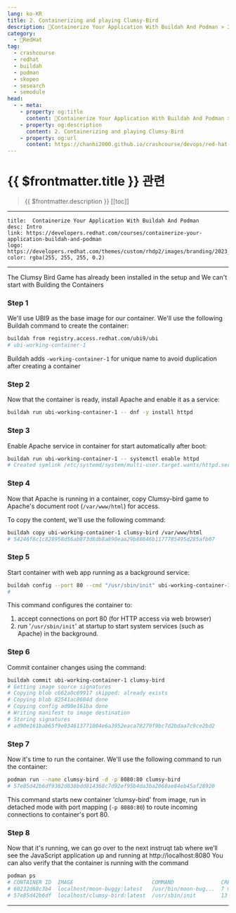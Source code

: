 ```yaml
---
lang: ko-KR
title: 2. Containerizing and playing Clumsy-Bird
description: 🔺Containerize Your Application With Buildah And Podman > 2. Containerizing and playing Clumsy-Bird
category:
  - 🔺RedHat
tag: 
  - crashcourse
  - redhat
  - buildah
  - podman
  - skopeo
  - sesearch
  - semodule
head:
  - - meta:
    - property: og:title
      content: 🔺Containerize Your Application With Buildah And Podman > 2. Containerizing and playing Clumsy-Bird
    - property: og:description
      content: 2. Containerizing and playing Clumsy-Bird
    - property: og:url
      content: https://chanhi2000.github.io/crashcourse/devops/red-hat-containerize-your-application-w-buildah-and-podman/02.html
---
```


# {{ $frontmatter.title }} 관련

> {{ $frontmatter.description }}
[[toc]]

---

```component VPCard
title:  Containerize Your Application With Buildah And Podman
desc: Intro
link: https://developers.redhat.com/courses/containerize-your-application-buildah-and-podman
logo: https://developers.redhat.com/themes/custom/rhdp2/images/branding/2023_RHDLogo_black_text.svg
color: rgba(255, 255, 255, 0.2)
```

---

The Clumsy Bird Game has already been installed in the setup and We can't start with Building the Containers

### Step 1

We'll use UBI9 as the base image for our container. We'll use the following Buildah command to create the container:

```sh
buildah from registry.access.redhat.com/ubi9/ubi
# ubi-working-container-1
```

Buildah adds `-working-container-1` for unique name to avoid duplication after creating a container

### Step 2

Now that the container is ready, install Apache and enable it as a service:

```sh
buildah run ubi-working-container-1 -- dnf -y install httpd
```

### Step 3

Enable Apache service in container for start automatically after boot:

```sh
buildah run ubi-working-container-1 -- systemctl enable httpd
# Created symlink /etc/systemd/system/multi-user.target.wants/httpd.service → /usr/lib/systemd/system/httpd.service.
```

### Step 4

Now that Apache is running in a container, copy Clumsy-bird game to Apache's document root (<FontIcon icon="iconfont icon-folder"/>`/var/www/html`) for access.

To copy the content, we'll use the following command:

```sh
buildah copy ubi-working-container-1 clumsy-bird /var/www/html
# 54246f8c1c828958d56ab873d8db8a890eaa29b88646b1177785495d285afb07
```

### Step 5

Start container with web app running as a background service:

```sh
buildah config --port 80 --cmd "/usr/sbin/init" ubi-working-container-1
#
```

This command configures the container to:

1. accept connections on port 80 (for HTTP access via web browser)
2. run '`/usr/sbin/init`' at startup to start system services (such as Apache) in the background.

### Step 6

Commit container changes using the command:

```sh
buildah commit ubi-working-container-1 clumsy-bird
# Getting image source signatures
# Copying blob c662a0c69917 skipped: already exists  
# Copying blob 82541ac8604d done  
# Copying config ad90e161ba done  
# Writing manifest to image destination
# Storing signatures
# ad90e161bab65f9e034613771004e6a3952eaca78279f9bc7d2bdaa7c9ce2bd2
```

### Step 7

Now it's time to run the container. We'll use the following command to run the container:

```sh
podman run --name clumsy-bird -d -p 8080:80 clumsy-bird
# 57e85d42b6df9382d038bdd814368c7d92ef95b4da3ba2068ae84eb45af28920
```

This command starts new container 'clumsy-bird' from image, run in detached mode with port mapping (`-p 8080:80`) to route incoming connections to container's port 80.

### Step 8

Now that it's running, we can go over to the next instruqt tab where we’ll see the JavaScript application up and running at http://localhost:8080
You can also verify that the container is running with the command

```sh
podman ps
# CONTAINER ID  IMAGE                         COMMAND               CREATED         STATUS         PORTS                 NAMES
# 60232d68c3b4  localhost/moon-buggy:latest   /usr/bin/moon-bug...  7 minutes ago   Up 7 minutes                         moon-buggy
# 57e85d42b6df  localhost/clumsy-bird:latest  /usr/sbin/init        13 seconds ago  Up 13 seconds  0.0.0.0:8080->80/tcp  clumsy-bird
```

---

<TagLinks />